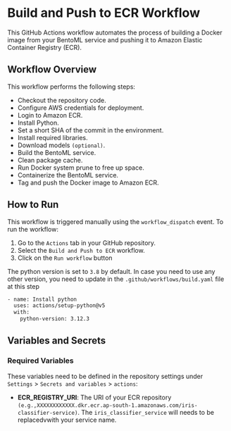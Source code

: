 # Build and Push to ECR Workflow

This GitHub Actions workflow automates the process of building a Docker image from your BentoML service and pushing it
to Amazon Elastic Container Registry (ECR).

## Workflow Overview

This workflow performs the following steps:

- Checkout the repository code.
- Configure AWS credentials for deployment.
- Login to Amazon ECR.
- Install Python.
- Set a short SHA of the commit in the environment.
- Install required libraries.
- Download models `(optional)`.
- Build the BentoML service.
- Clean package cache.
- Run Docker system prune to free up space.
- Containerize the BentoML service.
- Tag and push the Docker image to Amazon ECR.

## How to Run

This workflow is triggered manually using the `workflow_dispatch` event. To run the workflow:

1. Go to the `Actions` tab in your GitHub repository.
2. Select the `Build and Push to ECR` workflow.
3. Click on the `Run workflow` button

The python version is set to `3.8` by default. In case you need to use any other version,
you need to update in the `.github/workflows/build.yaml` file at this step

```bash
- name: Install python
  uses: actions/setup-python@v5
  with:
    python-version: 3.12.3
```

## Variables and Secrets

### Required Variables

These variables need to be defined in the repository settings under `Settings` > `Secrets and variables` > `actions`:

- **ECR_REGISTRY_URI**: The URI of your ECR repository `(e.g.,XXXXXXXXXXXX.dkr.ecr.ap-south-1.amazonaws.com/iris-classifier-service)`.
The `iris_classifier_service` will needs to be replacedvwith your service name.
